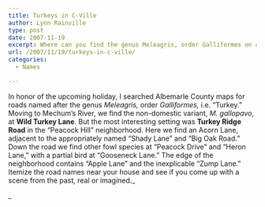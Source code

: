 ```yaml
---
title: Turkeys in C-Ville
author: Lynn Rainville
type: post
date: 2007-11-19
excerpt: Where can you find the genus Meleagris, order Galliformes on an Albemarle County Map ?
url: /2007/11/19/turkeys-in-c-ville/
categories:
  - Names

---
```

In honor of the upcoming holiday, I searched Albemarle County maps for roads named after the genus _Meleagris,_ order _Galliformes,_ i.e. &#8220;Turkey.&#8221; [](http://www.locohistory.org/blog/?attachment_id=172)Moving to Mechum&#8217;s River, we find the non-domestic variant, _M. gallopavo,_ at **Wild Turkey Lane**. But the most interesting setting was **Turkey Ridge Road** in the &#8220;Peacock Hill&#8221; neighborhood. Here we find an Acorn Lane, adjacent to the appropriately named &#8220;Shady Lane&#8221; and &#8220;Big Oak Road.&#8221; Down the road we find other fowl species at &#8220;Peacock Drive&#8221; and &#8220;Heron Lane,&#8221; with a partial bird at &#8220;Gooseneck Lane.&#8221; The edge of the neighborhood contains &#8220;Apple Lane&#8221; and the inexplicable &#8220;Zump Lane.&#8221; Itemize the road names near your house and see if you come up with a scene from the past, real or imagined._
  
_
